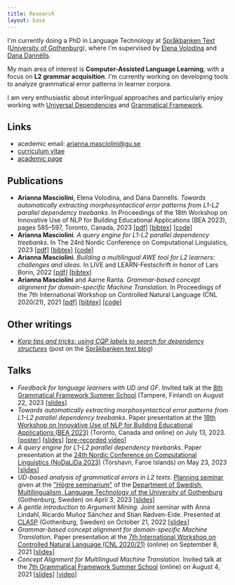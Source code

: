 ```yaml
---
title: Research
layout: base
---
```


I'm currently doing a PhD in Language Technology at [Språkbanken Text](https://spraakbanken.gu.se/) ([University of Gothenburg](https://www.gu.se/)), where I'm supervised by [Elena Volodina](https://spraakbanken.gu.se/om/personal/elena) and [Dana Dannélls](https://spraakbanken.gu.se/om/personal/dana).

My main area of interest is __Computer-Assisted Language Learning__, with a focus on __L2 grammar acquisition__.
I'm currently working on developing tools to analyze grammatical error patterns in learner corpora. 

I am very enthusiastic about interlingual approaches and particularly enjoy working with [Universal Dependencies](https://universaldependencies.org/) and [Grammatical Framework](https://www.grammaticalframework.org/).

## Links
- acedemic email: [arianna.masciolini@gu.se](mailto:arianna.masciolini@gu.se)
- [curriculum vitae](https://github.com/harisont/cv/raw/master/cv.pdf)
- [academic page](https://spraakbanken.gu.se/om/personal/arianna)

## Publications
- __Arianna Masciolini__, Elena Volodina, and Dana Dannélls. _Towards automatically extracting morphosyntactical error patterns from L1-L2 parallel dependency treebanks_. In Proceedings of the 18th Workshop on Innovative Use of NLP for Building Educational Applications (BEA 2023), pages 585–597, Toronto, Canada, 2023 [[pdf]](https://aclanthology.org/2023.bea-1.50.pdf) [[bibtex]](https://raw.githubusercontent.com/harisont/harisont.github.io/main/assets/bibtex/bea23.bib) [[code]](https://github.com/harisont/L2-UD)
- __Arianna Masciolini__. _A query engine for L1-L2 parallel dependency treebanks_. In The 24rd Nordic Conference on Computational Linguistics, 2023 [[pdf]](https://aclanthology.org/2023.nodalida-1.57.pdf) [[bibtex]](https://raw.githubusercontent.com/harisont/harisont.github.io/main/assets/bibtex/l1l2_query.bib) [[code]](https://github.com/harisont/L2-UD)
- __Arianna Masciolini__. _Building a multilingual AWE tool for L2 learners: challenges and ideas_. In LIVE and LEARN-Festschrift in honor of Lars Borin, 2022 [[pdf]](https://gupea.ub.gu.se/bitstream/handle/2077/74254/GU-ISS-2022-03%20Lars%20Borin%20Festskrift%20Digital%20publicering%20221121.pdf?sequence=1) [[bibtex]](https://raw.githubusercontent.com/harisont/harisont.github.io/main/assets/bibtex/lars.bib)
- __Arianna Masciolini__ and Aarne Ranta. _Grammar-based concept alignment for domain-specific Machine Translation_. In Proceedings of the 7th International Workshop on Controlled Natural Language (CNL 2020/21), 2021 [[pdf]](https://aclanthology.org/2021.cnl-1.2.pdf) [[bibtex]](https://raw.githubusercontent.com/harisont/harisont.github.io/main/assets/bibtex/ca.bib) [[code]](https://github.com/harisont/concept-alignment) 

## Other writings
- _[Korp tips and tricks: using CQP labels to search for dependency structures](https://spraakbanken.gu.se/blogg/20231009-korp-tips-and-tricks-using-cqp-labels-to-search-for-dependency-structures)_ (post on the [Språkbanken text blog](https://spraakbanken.gu.se/blogg))

## Talks
- _Feedback for language learners with UD and GF_. Invited talk at the [8th Grammatical Framework Summer School](http://school.grammaticalframework.org/2023/) (Tampere, Finland) on August 22, 2023 [[slides]](https://raw.githubusercontent.com/harisont/harisont.github.io/main/assets/slides/gfss23.pdf)
- _Towards automatically extracting morphosyntactical error patterns from L1-L2 parallel dependency treebanks_. Paper presentation at the [18th Workshop on Innovative Use of NLP for Building Educational Applications (BEA 2023)](https://sig-edu.org/bea/2023) (Toronto, Canada and online) on July 13, 2023. [[poster]](https://raw.githubusercontent.com/harisont/harisont.github.io/main/assets/posters/bea23.pdf) [[slides]](https://assets.underline.io/lecture/78988/slideshow/c7d3679f8dc38720e6861207a1e86178.pdf) [[pre-recorded video]](https://youtu.be/PCcKi3DWF_I)
- _A query engine for L1-L2 parallel dependency treebanks_. Paper presentation at the [24th Nordic Conference on Computational Linguistics (NoDaLiDa 2023)](https://www.nodalida2023.fo/) (Tórshavn, Faroe Islands) on May 23, 2023 [[slides]](https://raw.githubusercontent.com/harisont/harisont.github.io/main/assets/slides/nodalida23.pdf)
- _UD-based analysis of grammatical errors in L2 texts_. [Planning seminar](https://medarbetarportalen.gu.se/internt-ipkl/utbildning-forskarniva/doktorandguiden/obligatoriska-seminarier/?languageId=100001&skipSSOCheck=true&referer=https%3A%2F%2Fspraakbanken.gu.se%2F) given at the ["Högre seminarium"](https://www.gu.se/svenska-spraket/seminarieprogram) of the [Department of Swedish, Multilingualism, Language Technology of the University of Gothenburg](https://www.gu.se/en/swedish) (Gothenburg, Sweden) on April 3, 2023 [[slides]](https://raw.githubusercontent.com/harisont/harisont.github.io/main/assets/slides/ideas_seminar.pdf)
- _A gentle introduction to Argument Mining_. Joint seminar with Anna Lindahl, Ricardo Muñoz Sánchez and Stian Rødven-Eide. Presented at [CLASP](https://gu-clasp.github.io/events/seminars/2022-10-21/) (Gothenburg, Sweden) on October 21, 2022 [[slides]](https://rimusa.github.io/documents/presentations/A%20gentle%20introduction%20to%20argument%20mining.pdf)
- _Grammar-based concept alignment for domain-specific Machine Translation_. Paper presentation at the [7th International Workshop on Controlled Natural Language (CNL 2020/21)](http://www.sigcnl.org/cnl2020.html) (online) on September 8, 2021 [[slides]](https://raw.githubusercontent.com/harisont/concept-alignment/master/paper/slides/presentation.pdf)
- _Concept Alignment for Multilingual
Machine Translation_. Invited talk at the [7th Grammatical Framework Summer School](http://school.grammaticalframework.org/2021/) (online) on August 4, 2021 [[slides]](https://raw.githubusercontent.com/harisont/concept-alignment/master/summer-school/presentation.pdf) [[video]](https://youtu.be/h2GR7RbghnE?t=4104)
